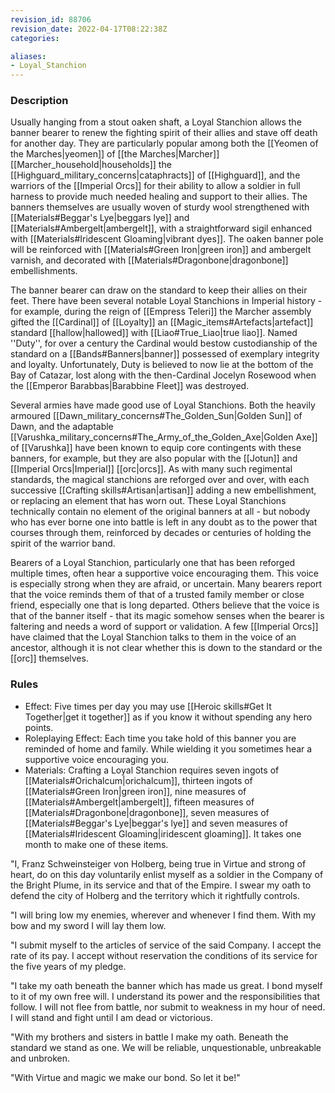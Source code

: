 ```yaml
---
revision_id: 88706
revision_date: 2022-04-17T08:22:38Z
categories:

aliases:
- Loyal_Stanchion
---
```



### Description
Usually hanging from a stout oaken shaft, a Loyal Stanchion allows the banner bearer to renew the fighting spirit of their allies and stave off death for another day. They are particularly popular among both the [[Yeomen of the Marches|yeomen]] of [[the Marches|Marcher]] [[Marcher_household|households]] the [[Highguard_military_concerns|cataphracts]] of [[Highguard]], and the warriors of the [[Imperial Orcs]] for their ability to allow a soldier in full harness to provide much needed healing and support to their allies. The banners themselves are usually woven of sturdy wool strengthened with [[Materials#Beggar's Lye|beggars lye]] and [[Materials#Ambergelt|ambergelt]], with a straightforward sigil enhanced with [[Materials#Iridescent Gloaming|vibrant dyes]]. The oaken banner pole will be reinforced with [[Materials#Green Iron|green iron]] and ambergelt varnish, and decorated with [[Materials#Dragonbone|dragonbone]] embellishments.

The banner bearer can draw on the standard to keep their allies on their feet. There have been several notable Loyal Stanchions in Imperial history - for example, during the reign of [[Empress Teleri]] the Marcher assembly gifted the [[Cardinal]] of [[Loyalty]] an [[Magic_items#Artefacts|artefact]] standard [[hallow|hallowed]] with [[Liao#True_Liao|true liao]]. Named ''Duty'', for over a century the Cardinal would bestow custodianship of the standard on a [[Bands#Banners|banner]] possessed of exemplary integrity and loyalty. Unfortunately, Duty is believed to now lie at the bottom of the Bay of Catazar, lost along with the then-Cardinal Jocelyn Rosewood when the [[Emperor Barabbas|Barabbine Fleet]] was destroyed.

Several armies have made good use of Loyal Stanchions. Both the heavily armoured [[Dawn_military_concerns#The_Golden_Sun|Golden Sun]] of Dawn, and the adaptable [[Varushka_military_concerns#The_Army_of_the_Golden_Axe|Golden Axe]] of [[Varushka]] have been known to equip core contingents with these banners, for example, but they are also popular with the [[Jotun]] and [[Imperial Orcs|Imperial]] [[orc|orcs]]. As with many such regimental standards, the magical stanchions are reforged over and over, with each successive [[Crafting skills#Artisan|artisan]] adding a new embellishment, or replacing an element that has worn out. These Loyal Stanchions technically contain no element of the original banners at all - but nobody who has ever borne one into battle is left in any doubt as to the power that courses through them, reinforced by decades or centuries of holding the spirit of the warrior band.

Bearers of a Loyal Stanchion, particularly one that has been reforged multiple times, often hear a supportive voice encouraging them. This voice is especially strong when they are afraid, or uncertain. Many bearers report that the voice reminds them of that of a trusted family member or close friend, especially one that is long departed. Others believe that the voice is that of the banner itself - that its magic somehow senses when the bearer is faltering and needs a word of support or validation. A few [[Imperial Orcs]] have claimed that the Loyal Stanchion talks to them in the voice of an ancestor, although it is not clear whether this is down to the standard or the [[orc]] themselves.

### Rules

* Effect: Five times per day you may use [[Heroic skills#Get It Together|get it together]] as if you know it without spending any hero points.
* Roleplaying Effect: Each time you take hold of this banner you are reminded of home and family. While wielding it you sometimes hear a supportive voice encouraging you.
* Materials: Crafting a Loyal Stanchion requires seven ingots of [[Materials#Orichalcum|orichalcum]], thirteen ingots of [[Materials#Green Iron|green iron]], nine measures of [[Materials#Ambergelt|ambergelt]], fifteen measures of [[Materials#Dragonbone|dragonbone]], seven measures of [[Materials#Beggar's Lye|beggar's lye]] and seven measures of [[Materials#Iridescent Gloaming|iridescent gloaming]]. It takes one month to make one of these items.

"I, Franz Schweinsteiger von Holberg, being true in Virtue and strong of heart, do on this day voluntarily enlist myself as a soldier in the Company of the Bright Plume, in its service and that of the Empire. I swear my oath to defend the city of Holberg and the territory which it rightfully controls.

"I will bring low my enemies, wherever and whenever I find them. With my bow and my sword I will lay them low.

"I submit myself to the articles of service of the said Company. I accept the rate of its pay. I accept without reservation the conditions of its service for the five years of my pledge.

"I take my oath beneath the banner which has made us great. I bond myself to it of my own free will. I understand its power and the responsibilities that follow. I will not flee from battle, nor submit to weakness in my hour of need. I will stand and fight until I am dead or victorious.

"With my brothers and sisters in battle I make my oath. Beneath the standard we stand as one. We will be reliable, unquestionable, unbreakable and unbroken.

"With Virtue and magic we make our bond. So let it be!"
